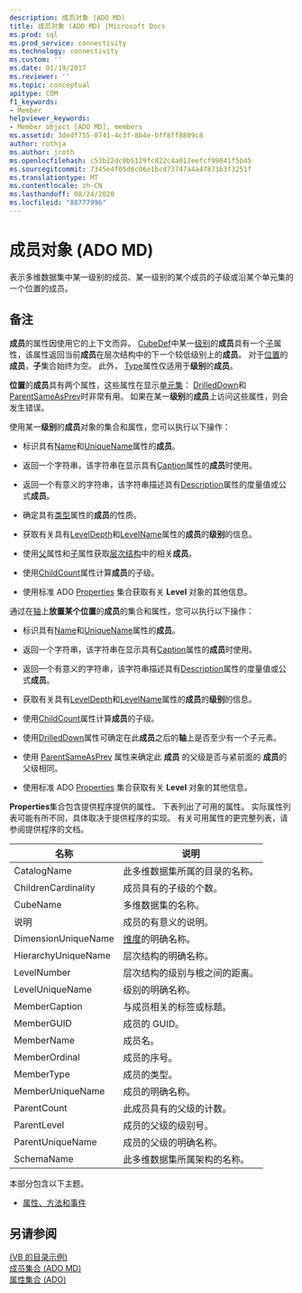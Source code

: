 ```yaml
---
description: 成员对象 (ADO MD)
title: 成员对象 (ADO MD) |Microsoft Docs
ms.prod: sql
ms.prod_service: connectivity
ms.technology: connectivity
ms.custom: ''
ms.date: 01/19/2017
ms.reviewer: ''
ms.topic: conceptual
apitype: COM
f1_keywords:
- Member
helpviewer_keywords:
- Member object [ADO MD], members
ms.assetid: 3dedf755-0741-4c3f-8b4e-bff8ff8809c8
author: rothja
ms.author: jroth
ms.openlocfilehash: c53b22dc0b5129fc822c4a012eefcf99041f5b45
ms.sourcegitcommit: 7345e4f05d6c06e1bcd73747a4a47873b3f3251f
ms.translationtype: MT
ms.contentlocale: zh-CN
ms.lasthandoff: 08/24/2020
ms.locfileid: "88777996"
---
```

# <a name="member-object-ado-md"></a>成员对象 (ADO MD)
表示多维数据集中某一级别的成员、某一级别的某个成员的子级或沿某个单元集的一个位置的成员。  
  
## <a name="remarks"></a>备注  
 **成员**的属性因使用它的上下文而异。 [CubeDef](./cubedef-object-ado-md.md)中某一[级别](./level-object-ado-md.md)的**成员**具有一个[子](./children-property-ado-md.md)属性，该属性返回当前**成员**在层次结构中的下一个较低级别上的**成员**。 对于[位置](./position-object-ado-md.md)的**成员**，**子**集合始终为空。 此外， [Type](./type-property-ado-md.md)属性仅适用于**级别**的**成员**。  
  
 **位置**的**成员**具有两个属性，这些属性在显示[单元集](./cellset-object-ado-md.md)： [DrilledDown](./drilleddown-property-ado-md.md)和[ParentSameAsPrev](./parentsameasprev-property-ado-md.md)时非常有用。 如果在某一**级别**的**成员**上访问这些属性，则会发生错误。  
  
 使用某一**级别**的**成员**对象的集合和属性，您可以执行以下操作：  
  
-   标识具有[Name](./name-property-ado-md.md)和[UniqueName](./uniquename-property-ado-md.md)属性的**成员**。  
  
-   返回一个字符串，该字符串在显示具有[Caption](./caption-property-ado-md.md)属性的**成员**时使用。  
  
-   返回一个有意义的字符串，该字符串描述具有[Description](./description-property-ado-md.md)属性的度量值或公式**成员**。  
  
-   确定具有[类型](./type-property-ado-md.md)属性的**成员**的性质。  
  
-   获取有关具有[LevelDepth](./leveldepth-property-ado-md.md)和[LevelName](./levelname-property-ado-md.md)属性的**成员**的**级别**的信息。  
  
-   使用[父](./parent-property-ado-md.md)属性和[子](./children-property-ado-md.md)属性获取[层次结构](./hierarchy-object-ado-md.md)中的相关**成员**。  
  
-   使用[ChildCount](./childcount-property-ado-md.md)属性计算**成员**的子级。  
  
-   使用标准 ADO [Properties](../ado-api/properties-collection-ado.md) 集合获取有关 **Level** 对象的其他信息。  
  
 通过在[轴](./axis-object-ado-md.md)上**放置某个位置**的**成员**的集合和属性，您可以执行以下操作：  
  
-   标识具有[Name](./name-property-ado-md.md)和[UniqueName](./uniquename-property-ado-md.md)属性的**成员**。  
  
-   返回一个字符串，该字符串在显示具有[Caption](./caption-property-ado-md.md)属性的**成员**时使用。  
  
-   返回一个有意义的字符串，该字符串描述具有[Description](./description-property-ado-md.md)属性的度量值或公式**成员**。  
  
-   获取有关具有[LevelDepth](./leveldepth-property-ado-md.md)和[LevelName](./levelname-property-ado-md.md)属性的**成员**的**级别**的信息。  
  
-   使用[ChildCount](./childcount-property-ado-md.md)属性计算**成员**的子级。  
  
-   使用[DrilledDown](./drilleddown-property-ado-md.md)属性可确定在此**成员**之后的**轴**上是否至少有一个子元素。  
  
-   使用 [ParentSameAsPrev](./parentsameasprev-property-ado-md.md) 属性来确定此 **成员** 的父级是否与紧前面的 **成员**的父级相同。  
  
-   使用标准 ADO [Properties](../ado-api/properties-collection-ado.md) 集合获取有关 **Level** 对象的其他信息。  
  
 **Properties**集合包含提供程序提供的属性。 下表列出了可用的属性。 实际属性列表可能有所不同，具体取决于提供程序的实现。 有关可用属性的更完整列表，请参阅提供程序的文档。  
  
|名称|说明|  
|----------|-----------------|  
|CatalogName|此多维数据集所属的目录的名称。|  
|ChildrenCardinality|成员具有的子级的个数。|  
|CubeName|多维数据集的名称。|  
|说明|成员的有意义的说明。|  
|DimensionUniqueName|[维度](./dimension-object-ado-md.md)的明确名称。|  
|HierarchyUniqueName|层次结构的明确名称。|  
|LevelNumber|层次结构的级别与根之间的距离。|  
|LevelUniqueName|级别的明确名称。|  
|MemberCaption|与成员相关的标签或标题。|  
|MemberGUID|成员的 GUID。|  
|MemberName|成员名。|  
|MemberOrdinal|成员的序号。|  
|MemberType|成员的类型。|  
|MemberUniqueName|成员的明确名称。|  
|ParentCount|此成员具有的父级的计数。|  
|ParentLevel|成员的父级的级别号。|  
|ParentUniqueName|成员的父级的明确名称。|  
|SchemaName|此多维数据集所属架构的名称。|  
  
 本部分包含以下主题。  
  
-   [属性、方法和事件](./member-object-properties-methods-and-events.md)  
  
## <a name="see-also"></a>另请参阅  
 [ (VB 的目录示例) ](./catalog-example-vb.md)   
 [成员集合 (ADO MD) ](./members-collection-ado-md.md)   
 [属性集合 (ADO)](../ado-api/properties-collection-ado.md)